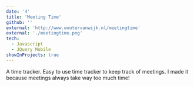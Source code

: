 ```yaml
---
date: '4'
title: 'Meeting Time'
github: ''
external: 'http://www.woutervanwijk.nl/meetingtime'
external: './meetingtime.png'
tech:
  - Javascript
  - JQuery Mobile
showInProjects: true
---
```


A time tracker. Easy to use time tracker to keep track of meetings. I made it because meetings always take way too much time!
